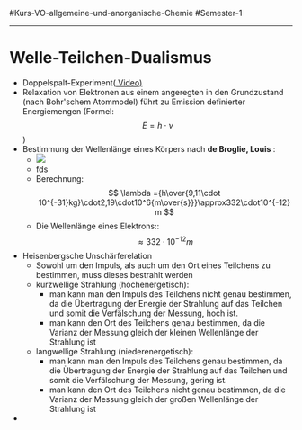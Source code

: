 #Kurs-VO-allgemeine-und-anorganische-Chemie  #Semester-1

---

# Welle-Teilchen-Dualismus
- Doppelspalt-Experiment([ Video)](https://youtu.be/ip8cmyitHss)
- Relaxation von Elektronen aus einem angeregten in den Grundzustand (nach Bohr'schem Atommodel) führt zu Emission definierter Energiemengen (Formel: $$ E=h\cdot\nu $$)
- Bestimmung der Wellenlänge eines Körpers nach  __de Broglie, Louis__ :
	- ![](https://remnote-user-data.s3.amazonaws.com/LPpV4VkWiYjZ1cN2GD5hk-zavdtNRUY2iYZkQ4SUhYzD0M26Jgv_eIyeZRwCnb6VODWFsb4ZwjkejSd8A3tJXiat_ssrMzEAEPbJO_eaXlLbo9cMKF873hDPKzncfbXz)
	- fds
	- Berechnung: $$ \lambda ={h\over{9,11\cdot 10^{-31}kg}\cdot2,19\cdot10^6{m\over{s}}}\approx332\cdot10^{-12}m $$
	- Die Wellenlänge eines Elektrons:: $$\approx332\cdot10^{-12}m$$
- Heisenbergsche Unschärferelation
	- Sowohl um den Impuls, als auch um den Ort eines Teilchens zu bestimmen, muss dieses bestrahlt werden
	- kurzwellige Strahlung (hochenergetisch):
		- man kann man den Impuls des Teilchens nicht genau bestimmen, da die Übertragung der Energie der Strahlung auf das Teilchen und somit die Verfälschung der Messung, hoch ist.
		- man kann den Ort des Teilchens genau bestimmen, da die Varianz der Messung gleich der kleinen Wellenlänge der Strahlung ist
	- langwellige Strahlung (niederenergetisch):
		- man kann man den Impuls des Teilchens genau bestimmen, da die Übertragung der Energie der Strahlung auf das Teilchen und somit die Verfälschung der Messung, gering ist.
		- man kann den Ort des Teilchens nicht genau bestimmen, da die Varianz der Messung gleich der großen Wellenlänge der Strahlung ist
- 
